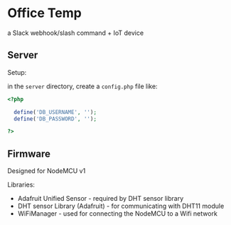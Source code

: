 # Office Temp

a Slack webhook/slash command + IoT device


## Server ##

Setup:

in the `server` directory, create a `config.php` file like:
```php
<?php

  define('DB_USERNAME', '');
  define('DB_PASSWORD', '');

?>
```


## Firmware ##

Designed for NodeMCU v1

Libraries:
- Adafruit Unified Sensor - required by DHT sensor library
- DHT sensor Library (Adafruit) - for communicating with DHT11 module
- WiFiManager - used for connecting the NodeMCU to a Wifi network

